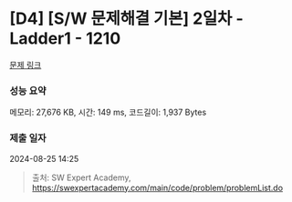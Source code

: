 # [D4] [S/W 문제해결 기본] 2일차 - Ladder1 - 1210 

[문제 링크](https://swexpertacademy.com/main/code/problem/problemDetail.do?contestProbId=AV14ABYKADACFAYh) 

### 성능 요약

메모리: 27,676 KB, 시간: 149 ms, 코드길이: 1,937 Bytes

### 제출 일자

2024-08-25 14:25



> 출처: SW Expert Academy, https://swexpertacademy.com/main/code/problem/problemList.do